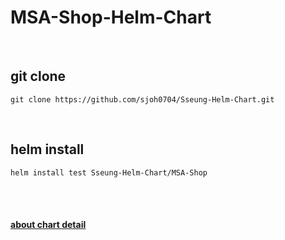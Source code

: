 # MSA-Shop-Helm-Chart

<br/>

## git clone 
```
git clone https://github.com/sjoh0704/Sseung-Helm-Chart.git
```

<br/>

## helm install

```
helm install test Sseung-Helm-Chart/MSA-Shop
```
<br/>


<br/>

#### [about chart detail](https://github.com/sjoh0704/Sseung-MSA-Shop "about chart detail")  

<br/>
